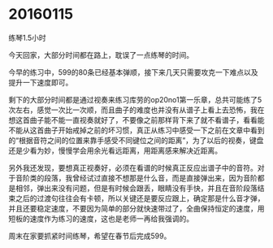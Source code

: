 # 20160115

练琴1.5小时

今天回家，大部分时间都在路上，耽误了一点练琴的时间。

今早的练习中，599的80条已经基本弹顺，接下来几天只需要攻克一下难点以及提升一下速度即可。

剩下的大部分时间都是通过视奏来练习库劳的op20no1第一乐章，总共可能练了5次左右，感觉一次比一次顺，而且曲子的难度也并没有从谱子上看上去恐怖，我在想这首曲子能不能一直视奏就好了，不要像之前那样背下来了就不看谱子，看看能不能从这首曲子开始戒掉之前的坏习惯，真正从练习中感受一下之前在文章中看到的“根据音符之间的位置来靠手感受不同键位之间的距离”，为了以后的视奏，键盘还是少看为妙，慢慢学会用余光看远距离，用距离感来解决近距离。

另外我还发现，要想真正视奏好，必须在看谱的时候真正反应出谱子中的音符。对于音阶类的段落，我曾经试过直接不想那是什么音，而是直接弹出来，因为音阶都是相邻，弹出来没有问题，但是有时候会跟丢，眼睛没有手快，并且在音阶段落结束之后的过渡句往往会有卡顿，所以关键还是要反应跟上，确定那是什么音才弹，并且还要稳定速度，不要因为简单的部分就快速带过了，全曲保持恒定的速度，用短板的速度作为练习的速度，这也是老师一再给我强调的。

周末在家要抓紧时间练琴，希望在春节后完成599。